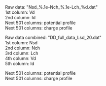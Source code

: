Raw data: "Nsd_%.1e-Nch_%.1e-Lch_%d.dat"<br/>
1st column: Vd<br/>
2nd column: Id<br/>
Next 501 columns: potential profile<br/>
Next 501 columns: charge profile<br/>


Raw data combined: "DD_full_data_Lsd_20.dat"<br/>
1st column: Nsd<br/>
2nd column: Nch<br/>
3rd column: Lch<br/>
4th column: Vd<br/>
5th column: Id<br/>


Next 501 columns: potential profile<br/>
Next 501 columns: charge profile<br/>

